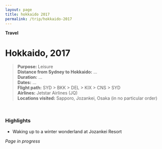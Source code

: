 ```yaml
---
layout: page
title: hokkaido 2017
permalink: /trip/hokkaido-2017
---
```


<b>Travel</b>

<h1>Hokkaido, 2017</h1>

<blockquote>
<b>Purpose:</b> Leisure<br />
<b>Distance from Sydney to Hokkaido:</b> ...<br />
<b>Duration:</b> ...<br />
<b>Dates:</b> ...<br />
<b>Flight path:</b> SYD > BKK > DEL > KIX > CNS > SYD<br />
<b>Airlines:</b> Jetstar Airlines (JQ)<br />
<b>Locations visited:</b> Sapporo, Jozankei, Osaka (in no particular order)
</blockquote>

<br />

### Highlights

- Waking up to a winter wonderland at Jozankei Resort

<i>Page in progress</i>

<style>
  .wrapper {
    max-width: 58em;
  }
</style>